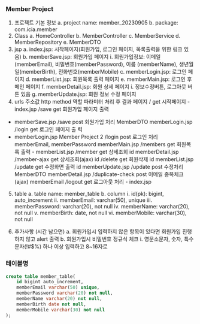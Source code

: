 ### Member Project

1. 프로젝트 기본 정보
   a. project name: member_20230905
   b. package: com.icia.member
2. Class
   a. HomeController
   b. MemberController
   c. MemberService
   d. MemberRepository
   e. MemberDTO
3. jsp
   a. index.jsp: 시작페이지(회원가입, 로그인 페이지, 목록출력을 위한 링크 있음)
   b. memberSave.jsp: 회원가입 페이지
   i. 회원가입정보: 이메일(memberEmail), 비밀번호(memberPassword), 이름
   (memberName), 생년월일(memberBirth), 전화번호(memberMobile)
   c. memberLogin.jsp: 로그인 페이지
   d. memberList.jsp: 회원목록 출력 페이지
   e. memberMain.jsp: 로그인 후 메인 페이지
   f. memberDetail.jsp: 회원 상세 페이지
   i. 정보수정버튼, 로그아웃 버튼 있음
   g. memberUpdate.jsp: 회원 정보 수정 페이지
4. urls
   주소값 http method 역할 파라미터 처리 후 결과 페이지
   / get 시작페이지 - index.jsp
   /save get
   회원가입 페이지
   출력
- memberSave.jsp
  /save post 회원가입 처리 MemberDTO memberLogin.jsp
  /login get 로그인 페이지 출
  력
- memberLogin.jsp
  Member Project 2
  /login post 로그인 처리
  memberEmail,
  memberPassword
  memberMain.jsp
  /members get 회원목록 출력 - memberList.jsp
  /member get 상세조회 id memberDetail.jsp
  /member-ajax get 상세조회(ajax) id
  /delete get 회원삭제 id memberList.jsp
  /update get 수정화면 출력 id memberUpdate.jsp
  /update post 수정처리 MemberDTO memberDetail.jsp
  /duplicate-check post
  이메일 중복체크
  (ajax)
  memberEmail
  /logout get 로그아웃 처리 - index.jsp
5. table
   a. table name: member_table
   b. column
   i. id(pk): bigint, auto_increment
   ii. memberEmail: varchar(50), unique
   iii. memberPassword: varchar(20), not null
   iv. memberName: varchar(20), not null
   v. memberBirth: date, not null
   vi. memberMobile: varchar(30), not null

6. 추가사항 (시간 남으면)
   a. 회원가입시 입력하지 않은 항목이 있다면 회원가입 진행하지 않고 alert 출력
   b. 회원가입시 비밀번호 정규식 체크
   i. 영문소문자, 숫자, 특수문자(!#$%) 하나 이상 입력하고 8~16자로

### 테이블명
```sql 
create table member_table(
	id bigint auto_increment,
	memberEmail varchar(50) unique,
	memberPassword varchar(20) not null,
	memberName varchar(20) not null,
	memberBirth date not null,
	memberMobile varchar(30) not null
);
```